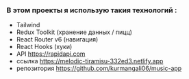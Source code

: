### В этом проекты я использую такия технологий :
- Tailwind
- Redux Toolkit (хранение данных / пицц)
- React Router v6 (навигация)
- React Hooks (хуки)
- API https://rapidapi.com
- ссылка https://melodic-tiramisu-332ed3.netlify.app
- репозитория https://github.com/kurmangali06/music-app
